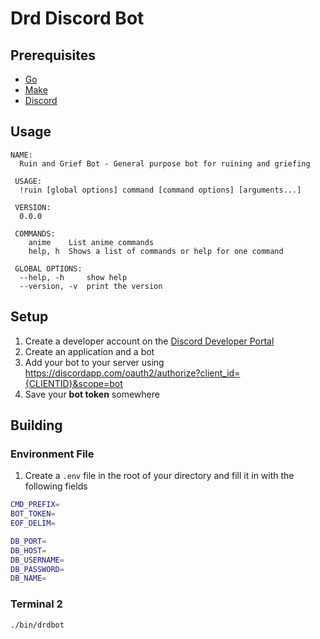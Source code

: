 # Drd Discord Bot

## Prerequisites

- [Go](https://golang.org/dl/)
- [Make](http://gnuwin32.sourceforge.net/packages/make.htm)
- [Discord](https://discordapp.com/)

## Usage

```
NAME:
  Ruin and Grief Bot - General purpose bot for ruining and griefing

 USAGE:
  !ruin [global options] command [command options] [arguments...]

 VERSION:
  0.0.0

 COMMANDS:
    anime    List anime commands
    help, h  Shows a list of commands or help for one command

 GLOBAL OPTIONS:
  --help, -h     show help
  --version, -v  print the version
```

## Setup

1. Create a developer account on the [Discord Developer Portal](https://discordapp.com/developers/applications/)
2. Create an application and a bot
3. Add your bot to your server using https://discordapp.com/oauth2/authorize?client_id={CLIENTID}&scope=bot
4. Save your **bot token** somewhere

## Building

### Environment File

1. Create a `.env` file in the root of your directory and fill it in with the following fields

```sh
CMD_PREFIX=
BOT_TOKEN=
EOF_DELIM=

DB_PORT=
DB_HOST=
DB_USERNAME=
DB_PASSWORD=
DB_NAME=

```

### Terminal 2

```sh
./bin/drdbot
```
